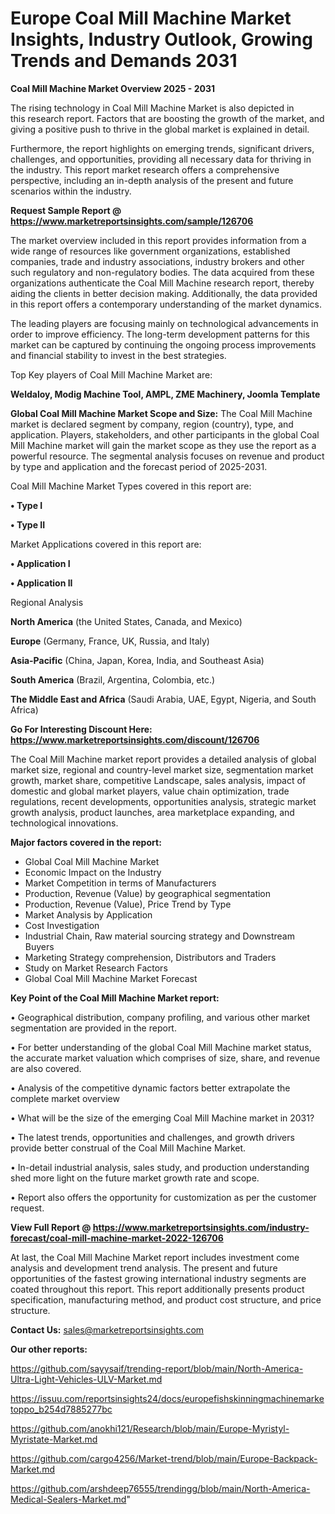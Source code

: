# Europe Coal Mill Machine Market Insights, Industry Outlook, Growing Trends and Demands 2031

<Strong> Coal Mill Machine Market Overview 2025 - 2031</strong>

The rising technology in Coal Mill Machine Market is also depicted in this research report. Factors that are boosting the growth of the market, and giving a positive push to thrive in the global market is explained in detail.

Furthermore, the report highlights on emerging trends, significant drivers, challenges, and opportunities, providing all necessary data for thriving in the industry. This report market research offers a comprehensive perspective, including an in-depth analysis of the present and future scenarios within the industry.

<strong>Request Sample Report @ <a href=https://www.marketreportsinsights.com/sample/126706>https://www.marketreportsinsights.com/sample/126706</a></strong>

The market overview included in this report provides information from a wide range of resources like government organizations, established companies, trade and industry associations, industry brokers and other such regulatory and non-regulatory bodies. The data acquired from these organizations authenticate the Coal Mill Machine research report, thereby aiding the clients in better decision making. Additionally, the data provided in this report offers a contemporary understanding of the market dynamics.

The leading players are focusing mainly on technological advancements in order to improve efficiency. The long-term development patterns for this market can be captured by continuing the ongoing process improvements and financial stability to invest in the best strategies.

Top Key players of Coal Mill Machine Market are:

<strong>Weldaloy, Modig Machine Tool, AMPL, ZME Machinery, Joomla Template</strong>

<strong><b>Global Coal Mill Machine Market Scope and Size:</b></strong>
The Coal Mill Machine market is declared segment by company, region (country), type, and application. Players, stakeholders, and other participants in the global Coal Mill Machine market will gain the market scope as they use the report as a powerful resource. The segmental analysis focuses on revenue and product by type and application and the forecast period of 2025-2031.

Coal Mill Machine Market Types covered in this report are:

<strong>• Type I

• Type II</strong>

Market Applications covered in this report are:

<strong>• Application I

• Application II</strong> 

Regional Analysis

<strong>North America</strong> (the United States, Canada, and Mexico)

<strong>Europe</strong> (Germany, France, UK, Russia, and Italy)

<strong>Asia-Pacific</strong> (China, Japan, Korea, India, and Southeast Asia)

<strong>South America</strong> (Brazil, Argentina, Colombia, etc.)

<strong>The Middle East and Africa</strong> (Saudi Arabia, UAE, Egypt, Nigeria, and South Africa)

<strong>Go For Interesting Discount Here: <a href=https://www.marketreportsinsights.com/discount/126706>https://www.marketreportsinsights.com/discount/126706</a></strong>

The Coal Mill Machine market report provides a detailed analysis of global market size, regional and country-level market size, segmentation market growth, market share, competitive Landscape, sales analysis, impact of domestic and global market players, value chain optimization, trade regulations, recent developments, opportunities analysis, strategic market growth analysis, product launches, area marketplace expanding, and technological innovations.

<strong><b>Major factors covered in the report:</b></strong>
<ul>
  <li>Global Coal Mill Machine Market </li>
  <li>Economic Impact on the Industry</li>
  <li>Market Competition in terms of Manufacturers</li>
  <li>Production, Revenue (Value) by geographical segmentation</li>
  <li>Production, Revenue (Value), Price Trend by Type</li>
  <li>Market Analysis by Application</li>
  <li>Cost Investigation</li>
  <li>Industrial Chain, Raw material sourcing strategy and Downstream Buyers</li>
  <li>Marketing Strategy comprehension, Distributors and Traders</li>
  <li>Study on Market Research Factors</li>
  <li>Global Coal Mill Machine Market Forecast</li>
</ul>

<strong><b>Key Point of the Coal Mill Machine Market report:</b></strong>

• Geographical distribution, company profiling, and various other market segmentation are provided in the report.

• For better understanding of the global Coal Mill Machine market status, the accurate market valuation which comprises of size, share, and revenue are also covered.

• Analysis of the competitive dynamic factors better extrapolate the complete market overview

• What will be the size of the emerging Coal Mill Machine market in 2031?

• The latest trends, opportunities and challenges, and growth drivers provide better construal of the Coal Mill Machine Market.

• In-detail industrial analysis, sales study, and production understanding shed more light on the future market growth rate and scope.

• Report also offers the opportunity for customization as per the customer request.

<strong><b>View Full Report @ <a href=https://www.marketreportsinsights.com/industry-forecast/coal-mill-machine-market-2022-126706>https://www.marketreportsinsights.com/industry-forecast/coal-mill-machine-market-2022-126706</a></b></strong>


At last, the Coal Mill Machine Market report includes investment come analysis and development trend analysis. The present and future opportunities of the fastest growing international industry segments are coated throughout this report. This report additionally presents product specification, manufacturing method, and product cost structure, and price structure.

<strong>Contact Us:</strong>
sales@marketreportsinsights.com

<strong>Our other reports:</strong>

<a href=https://github.com/sayysaif/trending-report/blob/main/North-America-Ultra-Light-Vehicles-ULV-Market.md>https://github.com/sayysaif/trending-report/blob/main/North-America-Ultra-Light-Vehicles-ULV-Market.md</a>

<a href=https://issuu.com/reportsinsights24/docs/europefishskinningmachinemarketoppo_b254d7885277bc>https://issuu.com/reportsinsights24/docs/europefishskinningmachinemarketoppo_b254d7885277bc</a>

<a href=https://github.com/anokhi121/Research/blob/main/Europe-Myristyl-Myristate-Market.md>https://github.com/anokhi121/Research/blob/main/Europe-Myristyl-Myristate-Market.md</a>

<a href=https://github.com/cargo4256/Market-trend/blob/main/Europe-Backpack-Market.md>https://github.com/cargo4256/Market-trend/blob/main/Europe-Backpack-Market.md</a>

<a href=https://github.com/arshdeep76555/trendingg/blob/main/North-America-Medical-Sealers-Market.md>https://github.com/arshdeep76555/trendingg/blob/main/North-America-Medical-Sealers-Market.md</a>"
